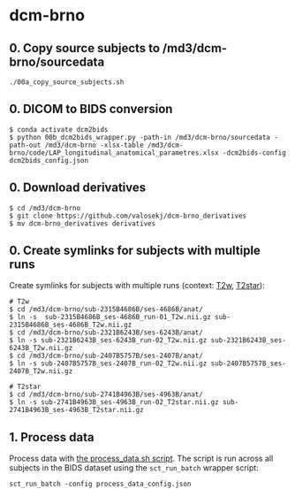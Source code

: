 # dcm-brno

## 0. Copy source subjects to /md3/dcm-brno/sourcedata

```console
./00a_copy_source_subjects.sh
```

## 0. DICOM to BIDS conversion

```console
$ conda activate dcm2bids
$ python 00b_dcm2bids_wrapper.py -path-in /md3/dcm-brno/sourcedata -path-out /md3/dcm-brno -xlsx-table /md3/dcm-brno/code/LAP_longitudinal_anatomical_parametres.xlsx -dcm2bids-config dcm2bids_config.json
```

## 0. Download derivatives

```console
$ cd /md3/dcm-brno
$ git clone https://github.com/valosekj/dcm-brno_derivatives
$ mv dcm-brno_derivatives derivatives
```

## 0. Create symlinks for subjects with multiple runs

Create symlinks for subjects with multiple runs (context: [T2w](https://github.com/valosekj/dcm-brno/issues/2), 
[T2star](https://github.com/valosekj/dcm-brno/issues/3)):

```console
# T2w
$ cd /md3/dcm-brno/sub-2315B4686B/ses-4686B/anat/
$ ln -s  sub-2315B4686B_ses-4686B_run-01_T2w.nii.gz sub-2315B4686B_ses-4686B_T2w.nii.gz
$ cd /md3/dcm-brno/sub-2321B6243B/ses-6243B/anat/
$ ln -s sub-2321B6243B_ses-6243B_run-02_T2w.nii.gz sub-2321B6243B_ses-6243B_T2w.nii.gz
$ cd /md3/dcm-brno/sub-2407B5757B/ses-2407B/anat/
$ ln -s sub-2407B5757B_ses-2407B_run-02_T2w.nii.gz sub-2407B5757B_ses-2407B_T2w.nii.gz

# T2star
$ cd /md3/dcm-brno/sub-2741B4963B/ses-4963B/anat/
$ ln -s sub-2741B4963B_ses-4963B_run-02_T2star.nii.gz sub-2741B4963B_ses-4963B_T2star.nii.gz
```

## 1. Process data

Process data with [the process_data.sh script](process_data.sh). The script is run across all subjects in the 
BIDS dataset using the `sct_run_batch` wrapper script:

```console
sct_run_batch -config process_data_config.json
```